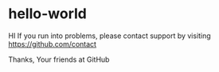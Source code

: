# hello-world
HI 
If you run into problems, please contact support by visiting https://github.com/contact

Thanks,
Your friends at GitHub
